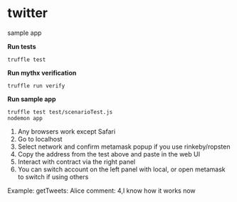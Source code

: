 # twitter
sample app

**Run tests**
```
truffle test
```

**Run mythx verification**
```
truffle run verify
```

**Run sample app**
```
truffle test test/scenarioTest.js
nodemon app
```

1. Any browsers work except Safari
2. Go to localhost
3. Select network and confirm metamask popup if you use rinkeby/ropsten
4. Copy the address from the test above and paste in the web UI
5. Interact with contract via the right panel
6. You can switch account on the left panel with local, or open metamask to switch if using others

Example:
getTweets: Alice
comment: 4,I know how it works now
